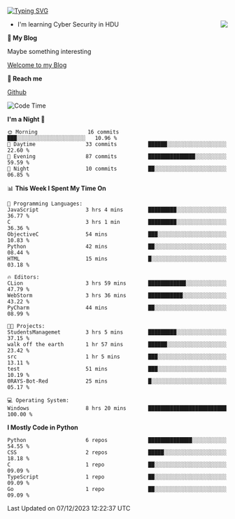 [![Typing SVG](https://readme-typing-svg.herokuapp.com?font=Fira+Code&pause=1000&random=false&width=450&height=60&lines=Hello+%F0%9F%91%8B%F0%9F%8F%BB;I'm+JBNRZ)](https://git.io/typing-svg)

<a href="#">
  <img align="right" src="https://github-readme-stats.vercel.app/api?username=JBNRZ&show_icons=true&bg_color=15,f2f7fd,E0EAFC" />
</a>

- I'm learning Cyber Security in HDU

 **🌱 My Blog**

Maybe something interesting

[Welcome to my Blog](https://jbnrz.com.cn/)

 **💬 Reach me** 

[Github](https://github.com/JBNRZ)


<!--START_SECTION:waka-->
![Code Time](http://img.shields.io/badge/Code%20Time-151%20hrs%2023%20mins-blue)

**I'm a Night 🦉** 

```text
🌞 Morning                16 commits          ███░░░░░░░░░░░░░░░░░░░░░░   10.96 % 
🌆 Daytime                33 commits          ██████░░░░░░░░░░░░░░░░░░░   22.60 % 
🌃 Evening                87 commits          ███████████████░░░░░░░░░░   59.59 % 
🌙 Night                  10 commits          ██░░░░░░░░░░░░░░░░░░░░░░░   06.85 % 
```


📊 **This Week I Spent My Time On** 

```text
💬 Programming Languages: 
JavaScript               3 hrs 4 mins        █████████░░░░░░░░░░░░░░░░   36.77 % 
C                        3 hrs 1 min         █████████░░░░░░░░░░░░░░░░   36.36 % 
ObjectiveC               54 mins             ███░░░░░░░░░░░░░░░░░░░░░░   10.83 % 
Python                   42 mins             ██░░░░░░░░░░░░░░░░░░░░░░░   08.44 % 
HTML                     15 mins             █░░░░░░░░░░░░░░░░░░░░░░░░   03.18 % 

🔥 Editors: 
CLion                    3 hrs 59 mins       ████████████░░░░░░░░░░░░░   47.79 % 
WebStorm                 3 hrs 36 mins       ███████████░░░░░░░░░░░░░░   43.22 % 
PyCharm                  44 mins             ██░░░░░░░░░░░░░░░░░░░░░░░   08.99 % 

🐱‍💻 Projects: 
StudentsManagemet        3 hrs 5 mins        █████████░░░░░░░░░░░░░░░░   37.15 % 
walk off the earth       1 hr 57 mins        ██████░░░░░░░░░░░░░░░░░░░   23.42 % 
src                      1 hr 5 mins         ███░░░░░░░░░░░░░░░░░░░░░░   13.11 % 
test                     51 mins             ███░░░░░░░░░░░░░░░░░░░░░░   10.19 % 
0RAYS-Bot-Red            25 mins             █░░░░░░░░░░░░░░░░░░░░░░░░   05.17 % 

💻 Operating System: 
Windows                  8 hrs 20 mins       █████████████████████████   100.00 % 
```

**I Mostly Code in Python** 

```text
Python                   6 repos             ██████████████░░░░░░░░░░░   54.55 % 
CSS                      2 repos             █████░░░░░░░░░░░░░░░░░░░░   18.18 % 
C                        1 repo              ██░░░░░░░░░░░░░░░░░░░░░░░   09.09 % 
TypeScript               1 repo              ██░░░░░░░░░░░░░░░░░░░░░░░   09.09 % 
Go                       1 repo              ██░░░░░░░░░░░░░░░░░░░░░░░   09.09 % 
```




 Last Updated on 07/12/2023 12:22:37 UTC
<!--END_SECTION:waka-->
